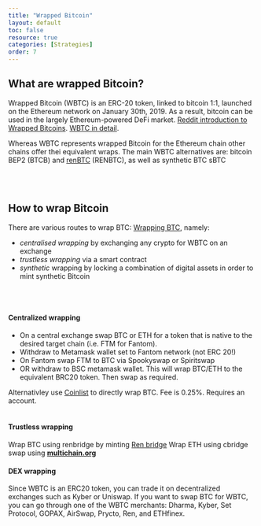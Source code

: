 ```yaml
---
title: "Wrapped Bitcoin"
layout: default
toc: false
resource: true 
categories: [Strategies] 
order: 7
---
```

## What are wrapped Bitcoin?
Wrapped Bitcoin (WBTC) is an ERC-20 token, linked to bitcoin 1:1, launched on the Ethereum network on January 30th, 2019. As a result, bitcoin can be used in the largely Ethereum-powered DeFi market. [Reddit introduction to Wrapped Bitcoins](https://www.reddit.com/r/CryptoCurrency/comments/mh2oc7/defi_explained_wrapped_bitcoin/). [WBTC in detail](https://beincrypto.com/learn/wrapped-bitcoin-wbtc/#h-wbtc-alternatives-bitcoin-bep2-btcb-and-renbtc-renbtc).

Whereas WBTC represents wrapped Bitcoin for the Ethereum chain other chains offer thei equivalent wraps. The main WBTC alternatives are: bitcoin BEP2 (BTCB) and [renBTC](https://renproject.io/) (RENBTC), as well as synthetic BTC sBTC

<br><br>
## How to wrap Bitcoin
There are various routes to wrap BTC: [Wrapping BTC](https://coinmarketcap.com/alexandria/article/how-to-wrap-bitcoin-for-defi), namely: 

- _centralised wrapping_ by exchanging any crypto for WBTC on an exchange
- _trustless wrapping_ via a smart contract
- _synthetic_ wrapping by locking a combination of digital assets in order to mint synthetic Bitcoin

<br><br>

#### Centralized wrapping
* On a central exchange swap BTC or ETH for a token that is native to the desired target chain (i.e. FTM for Fantom).
* Withdraw to Metamask wallet set to Fantom network (not ERC 20!)
* On Fantom swap FTM to BTC via Spookyswap or Spiritswap
* OR withdraw to BSC metamask wallet. This will wrap BTC/ETH to the equivalent BRC20 token. Then swap as required.

Alternativley use [Coinlist](https://coinlist.co/asset/wbtc) to directly wrap BTC. Fee is 0.25%. Requires an account.
<br><br>


#### Trustless wrapping
Wrap BTC using renbridge by minting [Ren bridge](https://bridge.renproject.io/mint)
Wrap ETH using cbridge
swap using [**multichain.org**](https://multichain.org/)


#### DEX wrapping
Since WBTC is an ERC20 token, you can trade it on decentralized exchanges such as Kyber or Uniswap. If you want to swap BTC for WBTC, you can go through one of the WBTC merchants: Dharma, Kyber, Set Protocol, GOPAX, AirSwap, Prycto, Ren, and ETHfinex.
